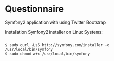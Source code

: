 # Questionnaire
Symfony2 application with using Twitter Bootstrap

Installation Symfony2 installer on Linux Systems:
<pre><code>
$ sudo curl -LsS http://symfony.com/installer -o /usr/local/bin/symfony
$ sudo chmod a+x /usr/local/bin/symfony
</code></pre>
